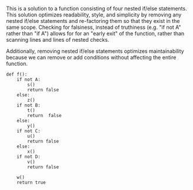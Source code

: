 This is a solution to a function consisting of four nested if/else statements. This solution optimizes readability, style, and simplicity by removing any nested if/else statements and re-factoring them so that they exist in the same scope. Checking for falsiness, instead of truthiness (e.g. "if not A" rather than "if A") allows for for an "early exit" of the function, rather than scanning lines and lines of nested checks.

Additionally, removing nested if/else statements optimizes maintainability because we can remove or add conditions without affecting the entire function.

```
def f():
	if not A:
		s()
		return false
	else:
		z()
	if not B: 
		t()
		return  false
	else:
		y()
	if not C:
		u()
		return false
	else:
		x()
	if not D: 
		v()
		return false

	w()
	return true
```